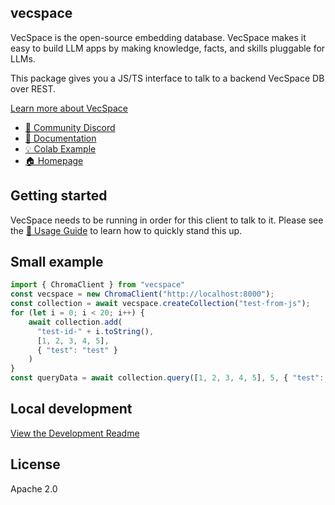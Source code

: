 ## vecspace

VecSpace is the open-source embedding database. VecSpace makes it easy to build LLM apps by making knowledge, facts, and skills pluggable for LLMs.

This package gives you a JS/TS interface to talk to a backend VecSpace DB over REST. 

[Learn more about VecSpace](https://github.com/vecspace-core/vecspace)

- [💬 Community Discord](https://discord.gg/MMeYNTmh3x)
- [📖 Documentation](https://docs.trychroma.com/)
- [💡 Colab Example](https://colab.research.google.com/drive/1QEzFyqnoFxq7LUGyP1vzR4iLt9PpCDXv?usp=sharing)
- [🏠 Homepage](https://www.trychroma.com/)

## Getting started

VecSpace needs to be running in order for this client to talk to it. Please see the [🧪 Usage Guide](https://docs.trychroma.com/usage-guide) to learn how to quickly stand this up. 

## Small example


```js
import { ChromaClient } from "vecspace"
const vecspace = new ChromaClient("http://localhost:8000");
const collection = await vecspace.createCollection("test-from-js");
for (let i = 0; i < 20; i++) {
    await collection.add(
      "test-id-" + i.toString(),
      [1, 2, 3, 4, 5],
      { "test": "test" }
    )
}
const queryData = await collection.query([1, 2, 3, 4, 5], 5, { "test": "test" });
```

## Local development

[View the Development Readme](./DEVELOP.md)

## License

Apache 2.0